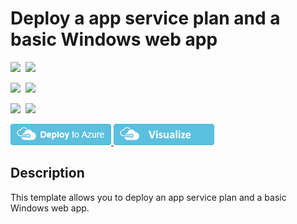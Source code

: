 # Deploy a app service plan and a basic Windows web app

<IMG SRC="https://azbotstorage.blob.core.windows.net/badges/101-webapp-basic-windows/PublicLastTestDate.svg" />&nbsp;
<IMG SRC="https://azbotstorage.blob.core.windows.net/badges/101-webapp-basic-windows/PublicDeployment.svg" />&nbsp;

<IMG SRC="https://azbotstorage.blob.core.windows.net/badges/101-webapp-basic-windows/FairfaxLastTestDate.svg" />&nbsp;
<IMG SRC="https://azbotstorage.blob.core.windows.net/badges/101-webapp-basic-windows/FairfaxDeployment.svg" />&nbsp;

<IMG SRC="https://azbotstorage.blob.core.windows.net/badges/101-webapp-basic-windows/BestPracticeResult.svg" />&nbsp;
<IMG SRC="https://azbotstorage.blob.core.windows.net/badges/101-webapp-basic-windows/CredScanResult.svg" />&nbsp;

<a href="https://portal.azure.com/#create/Microsoft.Template/uri/https%3A%2F%2Fgithub.com%2FAzure%2Fazure-quickstart-templates%2Ftree%2Fmaster%2F101-webapp-basic-windows%2Fazuredeploy.json" target="_blank">
<img src="https://raw.githubusercontent.com/Azure/azure-quickstart-templates/master/1-CONTRIBUTION-GUIDE/images/deploytoazure.png"/>
</a>
<a href="http://armviz.io/#/?load=https://github.com/Azure/azure-quickstart-templates/tree/master/101-webapp-basic-windows/azuredeploy.json" target="_blank">
<img src="https://raw.githubusercontent.com/Azure/azure-quickstart-templates/master/1-CONTRIBUTION-GUIDE/images/visualizebutton.png"/>
</a>

## Description
This template allows you to deploy an app service plan and a basic Windows web app. 



